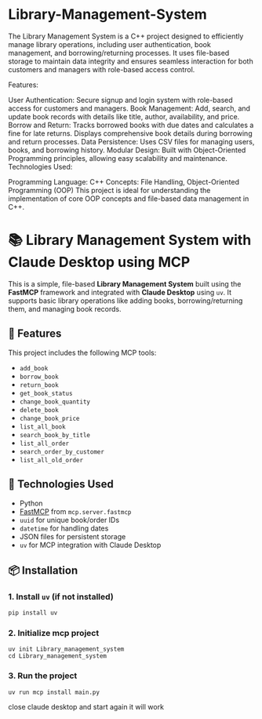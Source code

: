 # Library-Management-System
The Library Management System is a C++ project designed to efficiently manage library operations, including user authentication, book management, and borrowing/returning processes. It uses file-based storage to maintain data integrity and ensures seamless interaction for both customers and managers with role-based access control.

Features:

User Authentication: Secure signup and login system with role-based access for customers and managers.
Book Management: Add, search, and update book records with details like title, author, availability, and price.
Borrow and Return:
Tracks borrowed books with due dates and calculates a fine for late returns.
Displays comprehensive book details during borrowing and return processes.
Data Persistence: Uses CSV files for managing users, books, and borrowing history.
Modular Design: Built with Object-Oriented Programming principles, allowing easy scalability and maintenance.
Technologies Used:

Programming Language: C++
Concepts: File Handling, Object-Oriented Programming (OOP)
This project is ideal for understanding the implementation of core OOP concepts and file-based data management in C++.

# 📚 Library Management System with Claude Desktop using MCP

This is a simple, file-based **Library Management System** built using the **FastMCP** framework and integrated with **Claude Desktop** using `uv`. It supports basic library operations like adding books, borrowing/returning them, and managing book records.

## 🔧 Features

This project includes the following MCP tools:

- `add_book`
- `borrow_book`
- `return_book`
- `get_book_status`
- `change_book_quantity`
- `delete_book`
- `change_book_price`
- `list_all_book`
- `search_book_by_title`
- `list_all_order`
- `search_order_by_customer`
- `list_all_old_order`

## 🧱 Technologies Used

- Python
- [FastMCP](https://github.com/crewai-dev/mcp) from `mcp.server.fastmcp`
- `uuid` for unique book/order IDs
- `datetime` for handling dates
- JSON files for persistent storage
- `uv` for MCP integration with Claude Desktop

## 📦 Installation

### 1. Install `uv` (if not installed)
```bash
pip install uv
```
### 2. Initialize mcp project
```
uv init Library_management_system
cd Library_management_system
```
### 3. Run the project
```
uv run mcp install main.py
```
close claude desktop and start again it will work 

